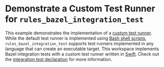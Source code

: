 # Demonstrate a Custom Test Runner for `rules_bazel_integration_test`

This example demonstrates the implementation of a [custom test
runner](/README.md#custom-test-runner). While the default test runner is implemented using [Bash
shell scripts](/bazel_integration_test/internal/default_test_runner.sh),
`rules_bazel_integration_test` supports test runners implemented in any language that can create an
executable target.  This workspace implements Bazel integration tests with a custom test runner
written in [Swift](https://www.swift.org/). Check out the [integration test
declaration](/examples/custom_test_runner/integration_tests/BUILD.bazel) for more
information.
